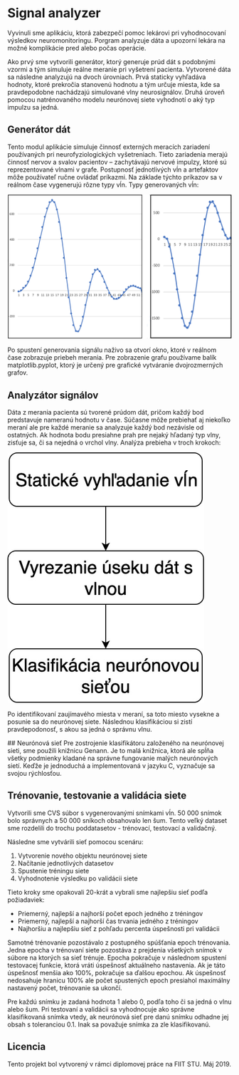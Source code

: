 # Signal analyzer

Vyvinuli sme aplikáciu, ktorá zabezpečí pomoc lekárovi pri vyhodnocovaní výsledkov neuromonitoringu. Porgram analyzuje dáta a upozorní lekára na možné komplikácie pred alebo počas operácie. 

Ako prvý sme vytvorili generátor, ktorý generuje prúd dát s podobnými vzormi a tým simuluje reálne meranie pri vyšetrení pacienta. Vytvorené dáta sa následne analyzujú na dvoch úrovniach. Prvá staticky vyhľadáva hodnoty, ktoré prekročia stanovenú hodnotu a tým určuje miesta, kde sa pravdepodobne nachádzajú simulované vlny neurosignálov. Druhá úroveň pomocou natrénovaného modelu neurónovej siete vyhodnotí o aký typ impulzu sa jedná.


## Generátor dát
Tento modul aplikácie simuluje činnosť externých meracích zariadení používaných pri neurofyziologických vyšetreniach. Tieto zariadenia merajú činnosť nervov a svalov pacientov – zachytávajú nervové impulzy, ktoré sú reprezentované vlnami v grafe. Postupnosť jednotlivých vĺn a artefaktov môže používateľ ručne ovládať príkazmi. Na základe týchto príkazov sa v reálnom čase vygenerujú rôzne typy vĺn. 
Typy generovaných vĺn:

![alt text 1](docs/img/wave1.png "wave1")

Po spustení generovania signálu naživo sa otvorí okno, ktoré v reálnom čase zobrazuje priebeh merania. Pre zobrazenie grafu používame balík matplotlib.pyplot, ktorý je určený pre grafické vytváranie dvojrozmerných grafov.


## Analyzátor signálov
Dáta z merania pacienta sú tvorené prúdom dát, pričom každý bod predstavuje nameranú hodnotu v čase. Súčasne môže prebiehať aj niekoľko meraní ale pre každé meranie sa analyzuje každý bod nezávisle od ostatných. Ak hodnota bodu presiahne prah pre nejaký hľadaný typ vlny, zisťuje sa, či sa nejedná o vrchol vlny. Analýza prebieha v troch krokoch:

![alt text 1](docs/img/diag1.jpg "diag")

Po identifikovaní zaujímavého miesta v meraní, sa toto miesto vysekne a posunie sa do neurónovej siete. Následnou klasifikáciou si zistí pravdepodonosť, s akou sa jedná o správnu vlnu. 

## Neurónová sieť
Pre zostrojenie klasifikátoru založeného na neurónovej sieti, sme použili knižnicu Genann. Je to malá knižnica, ktorá ale spĺňa všetky podmienky kladané na správne fungovanie malých neurónových sietí. Keďže je jednoduchá a implementovaná v jazyku C, vyznačuje sa svojou rýchlosťou.

## Trénovanie, testovanie a validácia siete
Vytvorili sme CVS súbor s vygenerovanými snímkami vĺn. 50 000 snímok bolo správnych a 50 000 sníkoch obsahovalo len šum. Tento veľký dataset sme rozdelili do trochu poddatasetov - trénovací, testovací a validačný.

Následne sme vytvárili sieť pomocou scenáru:
1. Vytvorenie nového objektu neurónovej siete
2. Načítanie jednotlivých datasetov
3. Spustenie tréningu siete
4. Vyhodnotenie výsledku po validácii siete

Tieto kroky sme opakovali 20-krát a vybrali sme najlepšiu sieť podľa požiadaviek:
* Priemerný, najlepší a najhorší počet epoch jedného z tréningov
* Priemerný, najlepší a najhorší čas trvania jedného z tréningov
* Najhoršiu a najlepšiu sieť z pohľadu percenta úspešnosti pri validácii

Samotné trénovanie pozostávalo z postupného spúšťania epoch trénovania. Jedna epocha v trénovaní siete pozostáva z prejdenia všetkých snímok v súbore na ktorých sa sieť trénuje. Epocha pokračuje v následnom spustení testovacej funkcie, ktorá vráti úspešnosť aktuálneho nastavenia. Ak je táto úspešnosť menšia ako 100%, pokračuje sa ďalšou epochou. Ak úspešnosť nedosahuje hranicu 100% ale počet spustených epoch presiahol maximálny nastavený počet, trénovanie sa ukončí.

Pre každú snímku je zadaná hodnota 1 alebo 0, podľa toho či sa jedná o vlnu alebo šum. Pri testovaní a validácii sa vyhodnocuje ako správne klasifikovaná snímka vtedy, ak neurónová sieť pre danú snímku odhadne jej obsah s toleranciou 0.1. Inak sa považuje snímka za zle klasifikovanú.



## Licencia
Tento projekt bol vytvorený v rámci diplomovej práce na FIIT STU. Máj 2019.
